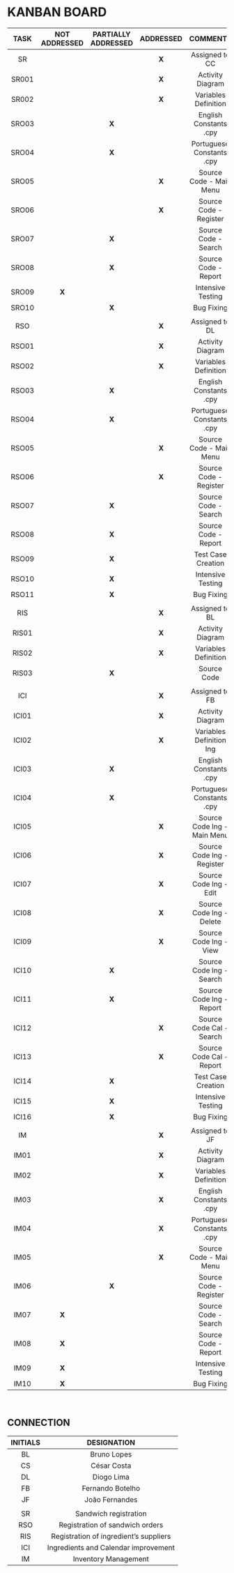 # KANBAN BOARD

|  TASK | NOT ADDRESSED | PARTIALLY ADDRESSED | ADDRESSED |          COMMENTS           |
|:-----:|:-------------:|:-------------------:|:---------:|:---------------------------:|
|  SR   |               |                     |   **X**   |        Assigned to CC       |
| SR001 |               |                     |   **X**   |       Activity Diagram      |
| SR002 |               |                     |   **X**   |     Variables Definition    |
| SRO03 |               |        **X**        |           |    English Constants .cpy   |
| SRO04 |               |        **X**        |           |  Portuguese Constants .cpy  |
| SRO05 |               |                     |   **X**   |   Source Code - Main Menu   |
| SRO06 |               |                     |   **X**   |    Source Code - Register   |
| SRO07 |               |        **X**        |           |     Source Code - Search    |
| SRO08 |               |        **X**        |           |     Source Code - Report    |
| SRO09 |     **X**     |                     |           |       Intensive Testing     |
| SRO10 |               |        **X**        |           |          Bug Fixing         |
|       |               |                     |           |                             |
|  RSO  |               |                     |   **X**   |        Assigned to DL       |
| RSO01 |               |                     |   **X**   |       Activity Diagram      |
| RSO02 |               |                     |   **X**   |     Variables Definition    |
| RSO03 |               |        **X**        |           |    English Constants .cpy   |
| RSO04 |               |        **X**        |           |  Portuguese Constants .cpy  |
| RSO05 |               |                     |   **X**   |   Source Code - Main Menu   |
| RSO06 |               |                     |   **X**   |    Source Code - Register   |
| RSO07 |               |        **X**        |           |     Source Code - Search    |
| RSO08 |               |        **X**        |           |     Source Code - Report    |
| RSO09 |               |        **X**        |           |      Test Case Creation     |
| RSO10 |               |        **X**        |           |       Intensive Testing     |
| RSO11 |               |        **X**        |           |          Bug Fixing         |
|       |               |                     |           |                             |
|  RIS  |               |                     |   **X**   |        Assigned to BL       |
| RIS01 |               |                     |   **X**   |       Activity Diagram      |
| RIS02 |               |                     |   **X**   |     Variables Definition    |
| RIS03 |               |        **X**        |           |         Source Code         |
|       |               |                     |           |                             |
|  ICI  |               |                     |   **X**   |        Assigned to FB       |
| ICI01 |               |                     |   **X**   |       Activity Diagram      |
| ICI02 |               |                     |   **X**   |  Variables Definition Ing   |
| ICI03 |               |        **X**        |           |    English Constants .cpy   |
| ICI04 |               |        **X**        |           |  Portuguese Constants .cpy  |
| ICI05 |               |                     |   **X**   | Source Code Ing - Main Menu |
| ICI06 |               |                     |   **X**   |  Source Code Ing - Register |
| ICI07 |               |                     |   **X**   |    Source Code Ing - Edit   |
| ICI08 |               |                     |   **X**   |   Source Code Ing - Delete  |
| ICI09 |               |                     |   **X**   |    Source Code Ing - View   |
| ICI10 |               |        **X**        |           |   Source Code Ing - Search  |
| ICI11 |               |        **X**        |           |   Source Code Ing - Report  |
| ICI12 |               |                     |   **X**   |   Source Code Cal - Search  |
| ICI13 |               |                     |   **X**   |   Source Code Cal - Report  |
| ICI14 |               |        **X**        |           |      Test Case Creation     |
| ICI15 |               |        **X**        |           |      Intensive Testing      |
| ICI16 |               |        **X**        |           |          Bug Fixing         |
|       |               |                     |           |                             |
|  IM   |               |                     |   **X**   |        Assigned to JF       |
| IM01  |               |                     |   **X**   |       Activity Diagram      |
| IM02  |               |                     |   **X**   |     Variables Definition    |
| IM03  |               |                     |   **X**   |    English Constants .cpy   |
| IM04  |               |                     |   **X**   |  Portuguese Constants .cpy  |
| IM05  |               |                     |   **X**   |   Source Code - Main Menu   |
| IM06  |               |        **X**        |           |    Source Code - Register   |
| IM07  |     **X**     |                     |           |     Source Code - Search    |
| IM08  |     **X**     |                     |           |     Source Code - Report    |
| IM09  |     **X**     |                     |           |      Intensive Testing      |
| IM10  |     **X**     |                     |           |          Bug Fixing         |

</br>

## CONNECTION

| INITIALS |    DESIGNATION   |
|:--------:|:----------------:|
|    BL    |    Bruno Lopes   |
|    CS    |    César Costa   |
|    DL    |    Diogo Lima    |
|    FB    | Fernando Botelho |
|    JF    |  João Fernandes  |
|          |                  |
|    SR    |          Sandwich registration         |
|    RSO   |     Registration of sandwich orders    |
|    RIS   | Registration of ingredient’s suppliers |
|    ICI   |  Ingredients and Calendar improvement  |
|    IM    |          Inventory Management          |
